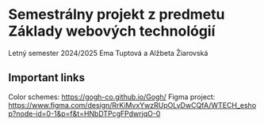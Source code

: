 # **Semestrálny projekt z predmetu Základy webových technológií**
Letný semester 2024/2025
Ema Tuptová a Alžbeta Žiarovská

## Important links
Color schemes: https://gogh-co.github.io/Gogh/
Figma project: https://www.figma.com/design/RrKiMvxYwzRUpOLyDwCQfA/WTECH_eshop?node-id=0-1&p=f&t=HNbDTPcgFPdwrjqO-0


